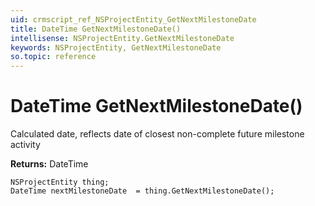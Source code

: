 ```yaml
---
uid: crmscript_ref_NSProjectEntity_GetNextMilestoneDate
title: DateTime GetNextMilestoneDate()
intellisense: NSProjectEntity.GetNextMilestoneDate
keywords: NSProjectEntity, GetNextMilestoneDate
so.topic: reference
---
```


# DateTime GetNextMilestoneDate()

Calculated date, reflects date of closest non-complete future milestone activity

**Returns:** DateTime

```crmscript
NSProjectEntity thing;
DateTime nextMilestoneDate  = thing.GetNextMilestoneDate();
```

